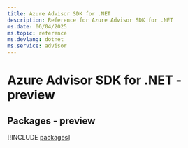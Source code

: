 ```yaml
---
title: Azure Advisor SDK for .NET
description: Reference for Azure Advisor SDK for .NET
ms.date: 06/04/2025
ms.topic: reference
ms.devlang: dotnet
ms.service: advisor
---
```

# Azure Advisor SDK for .NET - preview
## Packages - preview
[!INCLUDE [packages](advisor-index.md)]
